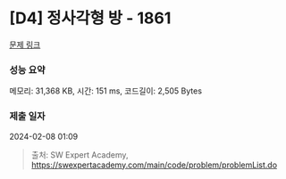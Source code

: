 # [D4] 정사각형 방 - 1861 

[문제 링크](https://swexpertacademy.com/main/code/problem/problemDetail.do?contestProbId=AV5LtJYKDzsDFAXc) 

### 성능 요약

메모리: 31,368 KB, 시간: 151 ms, 코드길이: 2,505 Bytes

### 제출 일자

2024-02-08 01:09



> 출처: SW Expert Academy, https://swexpertacademy.com/main/code/problem/problemList.do